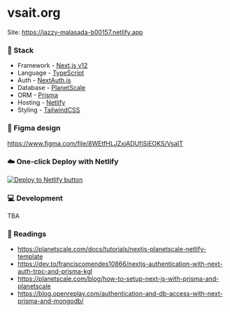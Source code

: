 # vsait.org

Site: https://jazzy-malasada-b00157.netlify.app

### 🥞 Stack

- Framework - [Next.js v12](https://nextjs.org)
- Language - [TypeScript](https://www.typescriptlang.org/)
- Auth - [NextAuth.js](https://next-auth.js.org/)
- Database - [PlanetScale](https://planetscale.com)
- ORM - [Prisma](https://prisma.io)
- Hosting - [Netlify](https://netlify.com/)
- Styling - [TailwindCSS](https://tailwindcss.com)

### 🎨 Figma design

https://www.figma.com/file/8WEtfHLJZxjADUfiSiEOKS/VsaIT

### ☁️ One-click Deploy with Netlify

[![Deploy to Netlify button](https://www.netlify.com/img/deploy/button.svg)](https://app.netlify.com/start/deploy?repository=https://github.com/vsaIT/vsait.org)

### 💻 Development

TBA

### 📖 Readings

- https://planetscale.com/docs/tutorials/nextjs-planetscale-netlify-template
- https://dev.to/franciscomendes10866/nextjs-authentication-with-next-auth-trpc-and-prisma-kgl
- https://planetscale.com/blog/how-to-setup-next-js-with-prisma-and-planetscale
- https://blog.openreplay.com/authentication-and-db-access-with-next-prisma-and-mongodb/
